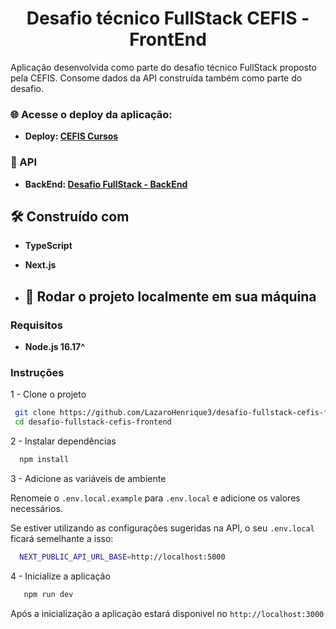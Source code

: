 <p align="center">
  <h1 align="center">Desafio técnico FullStack CEFIS - FrontEnd</h1>
</p>

Aplicação desenvolvida como parte do desafio técnico FullStack proposto pela CEFIS. Consome dados da API construída também como parte do desafio.

### 🌐 Acesse o deploy da aplicação: 
* **Deploy: <a href="https://desafio-fullstack-cefis-frontend-c9axu3ox3-lazarohenrique3.vercel.app/">CEFIS Cursos</a>**

### 👀 API 
* **BackEnd: <a href="https://github.com/LazaroHenrique3/desafio-fullstack-cefis-api/tree/main">Desafio FullStack - BackEnd</a>**

## 🛠️ Construído com

* **TypeScript**
* **Next.js**

* ##  🚀 Rodar o projeto localmente em sua máquina

### Requisitos

* **Node.js 16.17^**

### Instruções

1 - Clone o projeto 
  ```sh
   git clone https://github.com/LazaroHenrique3/desafio-fullstack-cefis-frontend.git
   cd desafio-fullstack-cefis-frontend
   ```

2 - Instalar dependências
 ```sh
   npm install
   ```

3 - Adicione as variáveis de ambiente

Renomeie o `.env.local.example` para `.env.local` e adicione os valores necessários.

Se estiver utilizando as configurações sugeridas na API, o seu `.env.local` ficará semelhante a isso:
 ```sh
   NEXT_PUBLIC_API_URL_BASE=http://localhost:5000
   ```

4 - Inicialize a aplicação
```sh
   npm run dev
   ```

Após a inicialização a aplicação estará disponivel no `http://localhost:3000`

